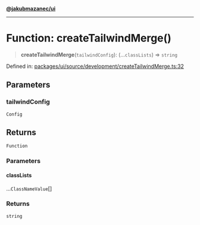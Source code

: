 [**@jakubmazanec/ui**](../README.md)

---

# Function: createTailwindMerge()

> **createTailwindMerge**(`tailwindConfig`): (...`classLists`) => `string`

Defined in:
[packages/ui/source/development/createTailwindMerge.ts:32](https://github.com/jakubmazanec/tools/blob/dcfb3b06be051bf99e23e7e35174b07af0f0fddd/packages/ui/source/development/createTailwindMerge.ts#L32)

## Parameters

### tailwindConfig

`Config`

## Returns

`Function`

### Parameters

#### classLists

...`ClassNameValue`[]

### Returns

`string`
